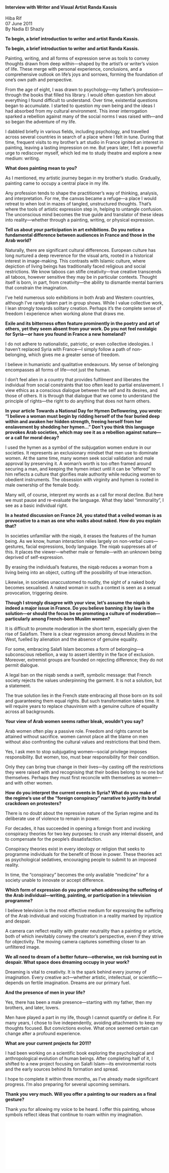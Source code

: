 <h4>Interview with Writer and Visual Artist Randa Kassis</h4>

Hiba Rif  
07 June 2011  
By Nadia El Shazly

<b>To begin, a brief introduction to writer and artist Randa Kassis.</b>

**To begin, a brief introduction to writer and artist Randa Kassis.**

Painting, writing, and all forms of expression serve as tools to convey thoughts drawn from deep within—shaped by the artist’s or writer’s vision of life. These merge with personal experience, conclusions, and a comprehensive outlook on life’s joys and sorrows, forming the foundation of one’s own path and perspective.

From the age of eight, I was drawn to psychology—my father’s profession—through the books that filled his library. I would often question him about everything I found difficult to understand. Over time, existential questions began to accumulate. I started to question my own being and the ideas I had absorbed from my cultural environment. This inner interrogation sparked a rebellion against many of the social norms I was raised with—and so began the adventure of my life.

I dabbled briefly in various fields, including psychology, and travelled across several countries in search of a place where I felt in tune. During that time, frequent visits to my brother’s art studio in France ignited an interest in painting, leaving a lasting impression on me. But years later, I felt a powerful urge to rediscover myself, which led me to study theatre and explore a new medium: writing.

**What does painting mean to you?**

As I mentioned, my artistic journey began in my brother’s studio. Gradually, painting came to occupy a central place in my life.

Any profession tends to shape the practitioner’s way of thinking, analysis, and interpretation. For me, the canvas became a refuge—a place I would retreat to when lost in mazes of tangled, unstructured thoughts. That’s where the tools of artistic expression step in, helping to untangle confusion. The unconscious mind becomes the true guide and translator of these ideas into reality—whether through a painting, writing, or physical expression.

**Tell us about your participation in art exhibitions. Do you notice a fundamental difference between audiences in France and those in the Arab world?**

Naturally, there are significant cultural differences. European culture has long nurtured a deep reverence for the visual arts, rooted in a historical interest in image-making. This contrasts with Islamic culture, where depiction of living beings has traditionally faced religious and social restrictions. We know taboos can stifle creativity—true creative transcends all taboos, however sensitive they may be in particular contexts. Thought itself is born, in part, from creativity—the ability to dismantle mental barriers that constrain the imagination.

I’ve held numerous solo exhibitions in both Arab and Western countries, although I’ve rarely taken part in group shows. While I value collective work, I lean strongly towards solitary creation. Perhaps it’s the complete sense of freedom I experience when working alone that draws me.

**Exile and its bitterness often feature prominently in the poetry and art of others, yet they seem absent from your work. Do you not feel nostalgic for Syria—or have you found in France a new homeland?**

I do not adhere to nationalistic, patriotic, or even collective ideologies. I haven’t replaced Syria with France—I simply follow a path of non-belonging, which gives me a greater sense of freedom.

I believe in humanistic and qualitative endeavours. My sense of belonging encompasses all forms of life—not just the human.

I don’t feel alien in a country that provides fulfilment and liberates the individual from social constraints that too often lead to partial enslavement. I view ethics as a conscious dialogue between the self and its desires, and those of others. It is through that dialogue that we come to understand the principle of rights—the right to do anything that does not harm others.

**In your article Towards a National Day for Hymen Deflowering, you wrote: “I believe a woman must begin by ridding herself of the fear buried deep within and awaken her hidden strength, freeing herself from her enslavement by shedding her hymen…” Don’t you think this language provokes Arab societies, which may see it as a rebellion against nature—or a call for moral decay?**

I used the hymen as a symbol of the subjugation women endure in our societies. It represents an exclusionary mindset that men use to dominate women. At the same time, many women seek social validation and male approval by preserving it. A woman’s worth is too often framed around securing a man, and keeping the hymen intact until it can be “offered” to him reflects a culture that glorifies male authority while reducing women to obedient instruments. The obsession with virginity and hymen is rooted in male ownership of the female body.

Many will, of course, interpret my words as a call for moral decline. But here we must pause and re-evaluate the language. What they label “immorality”, I see as a basic individual right.

**In a heated discussion on France 24, you stated that a veiled woman is as provocative to a man as one who walks about naked. How do you explain that?**

In societies unfamiliar with the niqab, it erases the features of the human being. As we know, human interaction relies largely on non-verbal cues—gestures, facial expressions, body language. The niqab suppresses all of this. It places the viewer—whether male or female—with an unknown being deprived of self-expression.

By erasing the individual’s features, the niqab reduces a woman from a living being into an object, cutting off the possibility of true interaction.

Likewise, in societies unaccustomed to nudity, the sight of a naked body becomes sexualised. A naked woman in such a context is seen as a sexual provocation, triggering desire.

**Though I strongly disagree with your view, let’s assume the niqab is indeed a major issue in France. Do you believe banning it by law is the solution—or should the focus be on promoting a culture of moderation—particularly among French-born Muslim women?**

It is difficult to promote moderation in the short term, especially given the rise of Salafism. There is a clear regression among devout Muslims in the West, fuelled by alienation and the absence of genuine equality.

For some, embracing Salafi Islam becomes a form of belonging—a subconscious rebellion, a way to assert identity in the face of exclusion. Moreover, extremist groups are founded on rejecting difference; they do not permit dialogue.

A legal ban on the niqab sends a swift, symbolic message: that French society rejects the values underpinning the garment. It is not a solution, but a statement.

The true solution lies in the French state embracing all those born on its soil and guaranteeing them equal rights. But such transformation takes time. It will require years to replace chauvinism with a genuine culture of equality across all backgrounds.

**Your view of Arab women seems rather bleak, wouldn’t you say?**

Arab women often play a passive role. Freedom and rights cannot be attained without sacrifice. women cannot place all the blame on men without also confronting the cultural values and restrictions that bind them.

Yes, I ask men to stop subjugating women—social privilege imposes responsibility. But women, too, must bear responsibility for their condition.

Only they can bring true change in their lives—by casting off the restrictions they were raised with and recognising that their bodies belong to no one but themselves. Perhaps they must first reconcile with themselves as women—and with other women.

**How do you interpret the current events in Syria? What do you make of the regime’s use of the “foreign conspiracy” narrative to justify its brutal crackdown on protesters?**

There is no doubt about the repressive nature of the Syrian regime and its deliberate use of violence to remain in power.

For decades, it has succeeded in opening a foreign front and invoking conspiracy theories for two key purposes: to crush any internal dissent, and to compensate for the people’s dissatisfaction.

Conspiracy theories exist in every ideology or religion that seeks to programme individuals for the benefit of those in power. These theories act as psychological sedatives, encouraging people to submit to an imposed reality.

In time, the “conspiracy” becomes the only available “medicine” for a society unable to innovate or accept difference.

**Which form of expression do you prefer when addressing the suffering of the Arab individual—writing, painting, or participation in a television programme?**

I believe television is the most effective medium for expressing the suffering of the Arab individual and voicing frustration in a reality marked by injustice and despair.

A camera can reflect reality with greater neutrality than a painting or article, both of which inevitably convey the creator’s perspective, even if they strive for objectivity. The moving camera captures something closer to an unfiltered image.

**We all need to dream of a better future—otherwise, we risk burning out in despair. What space does dreaming occupy in your work?**

Dreaming is vital to creativity. It is the spark behind every journey of imagination. Every creative act—whether artistic, intellectual, or scientific—depends on fertile imagination. Dreams are our primary fuel.

**And the presence of men in your life?**

Yes, there has been a male presence—starting with my father, then my brothers, and later, lovers.

Men have played a part in my life, though I cannot quantify or define it. For many years, I chose to live independently, avoiding attachments to keep my thoughts focused. But convictions evolve. What once seemed certain can change after a profound experience.

**What are your current projects for 2011?**

I had been working on a scientific book exploring the psychological and anthropological evolution of human beings. After completing half of it, I shifted to a new project focusing on Salafi Islam—its environmental roots and the early sources behind its formation and spread.

I hope to complete it within three months, as I’ve already made significant progress. I’m also preparing for several upcoming seminars.

**Thank you very much. Will you offer a painting to our readers as a final gesture?**

Thank you for allowing my voice to be heard. I offer this painting, whose symbols reflect ideas that continue to roam within my imagination.

![](18.pdf)
<p></p>
